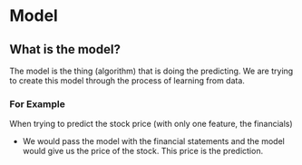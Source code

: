 # Model

## What is the model?

The model is the thing (algorithm) that is doing the predicting. We are trying to create this model through the process of learning from data.

### For Example

When trying to predict the stock price (with only one feature, the financials)

- We would pass the model with the financial statements and the model would give us the price of the stock. This price is the prediction.
